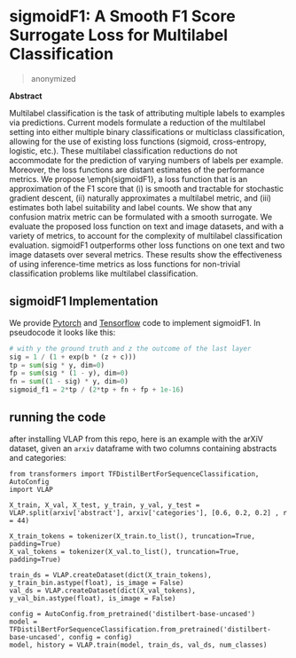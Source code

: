 # sigmoidF1: A Smooth F1 Score Surrogate Loss for Multilabel Classification 

> anonymized

**Abstract**

Multilabel classification is the task of attributing multiple labels to examples via predictions. 
Current models formulate a reduction of the multilabel setting into either multiple binary classifications or multiclass classification, allowing for the use of existing loss functions (sigmoid, cross-entropy, logistic, etc.). 
These multilabel classification reductions do not accommodate for the prediction of varying numbers of labels per example. Moreover, the loss functions are distant estimates of the performance metrics. 
We propose \emph{sigmoidF1}, a loss function that is an approximation of the F1 score that (i) is smooth and tractable for stochastic gradient descent, (ii) naturally approximates a multilabel metric, and (iii) estimates both label suitability and label counts. 
We show that any confusion matrix metric can be formulated with a smooth surrogate. 
We evaluate the proposed loss function on text and image datasets, and with a variety of metrics, to account for the complexity of multilabel classification evaluation. 
sigmoidF1 outperforms other loss functions on one text and two image datasets over several metrics. 
These results show the effectiveness of using inference-time metrics as loss functions for non-trivial classification problems like multilabel classification. 

## sigmoidF1 Implementation

We provide [Pytorch](VLAP/pytorchLosses.py) and [Tensorflow](VLAP/sigmoidF1.py) code to implement sigmoidF1. In pseudocode it looks like this:

``` python
# with y the ground truth and z the outcome of the last layer
sig = 1 / (1 + exp(b * (z + c))) 
tp = sum(sig * y, dim=0)
fp = sum(sig * (1 - y), dim=0)
fn = sum((1 - sig) * y, dim=0)
sigmoid_f1 = 2*tp / (2*tp + fn + fp + 1e-16)
```

## running the code

after installing VLAP from this repo, here is an example with the arXiV dataset, given an `arxiv` dataframe with two columns containing abstracts and categories:

```
from transformers import TFDistilBertForSequenceClassification, AutoConfig
import VLAP

X_train, X_val, X_test, y_train, y_val, y_test = VLAP.split(arxiv['abstract'], arxiv['categories'], [0.6, 0.2, 0.2] , r = 44)

X_train_tokens = tokenizer(X_train.to_list(), truncation=True, padding=True)
X_val_tokens = tokenizer(X_val.to_list(), truncation=True, padding=True)

train_ds = VLAP.createDataset(dict(X_train_tokens), y_train_bin.astype(float), is_image = False)
val_ds = VLAP.createDataset(dict(X_val_tokens), y_val_bin.astype(float), is_image = False)

config = AutoConfig.from_pretrained('distilbert-base-uncased')
model = TFDistilBertForSequenceClassification.from_pretrained('distilbert-base-uncased', config = config)
model, history = VLAP.train(model, train_ds, val_ds, num_classes)
```
